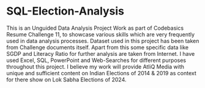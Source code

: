 # SQL-Election-Analysis
This is an Unguided Data Analysis Project Work as part of Codebasics Resume Challenge 11,
 to showcase various skills which are very frequently used in data analysis processes. Dataset used in this project has been taken from Challenge documents itself. Apart from this some specific data like SGDP and Literacy Ratio for further analysis are taken from Internet. I have used Excel, SQL, PowerPoint and Web-Searches for different purposes throughout this project.
I believe my work will provide AtliQ Media with unique and sufficient content on Indian Elections of 2014 & 2019 as context for there show on Lok Sabha Elections of 2024.
